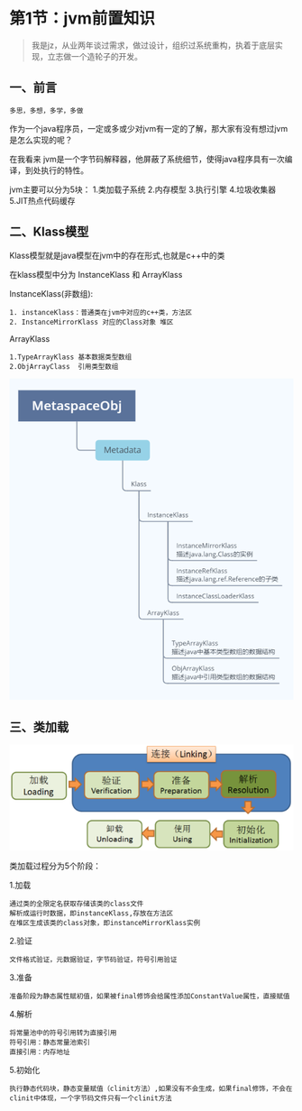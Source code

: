 # 第1节：jvm前置知识
>我是jz，从业两年谈过需求，做过设计，组织过系统重构，执着于底层实现，立志做一个造轮子的开发。

## 一、前言
`多思，多想，多学，多做`

作为一个java程序员，一定或多或少对jvm有一定的了解，那大家有没有想过jvm是怎么实现的呢？

在我看来 jvm是一个字节码解释器，他屏蔽了系统细节，使得java程序具有一次编译，到处执行的特性。

jvm主要可以分为5块： 1.类加载子系统 2.内存模型 3.执行引擎 4.垃圾收集器 5.JIT热点代码缓存

## 二、Klass模型

Klass模型就是java模型在jvm中的存在形式,也就是c++中的类

在klass模型中分为 InstanceKlass 和 ArrayKlass

InstanceKlass(非数组):

    1. instanceKlass：普通类在jvm中对应的c++类，方法区 
    2. InstanceMirrorKlass 对应的Class对象 堆区

ArrayKlass
    
    1.TypeArrayKlass 基本数据类型数组
    2.ObjArrayClass  引用类型数组


![](../../assets/img/JVM/Chapter_1/Klass模型.png)

## 三、类加载

![](../../assets/img/JVM/Chapter_1/类加载过程.png)

类加载过程分为5个阶段：

1.加载

    通过类的全限定名获取存储该类的class文件
    解析成运行时数据，即instanceKlass,存放在方法区
    在堆区生成该类的class对象，即instanceMirrorKlass实例

2.验证 

    文件格式验证，元数据验证，字节码验证，符号引用验证

3.准备

    准备阶段为静态属性赋初值，如果被final修饰会给属性添加ConstantValue属性，直接赋值

4.解析
        
    将常量池中的符号引用转为直接引用
    符号引用：静态常量池索引
    直接引用：内存地址

5.初始化

    执行静态代码块，静态变量赋值（clinit方法）,如果没有不会生成，如果final修饰，不会在clinit中体现，一个字节码文件只有一个clinit方法


    



